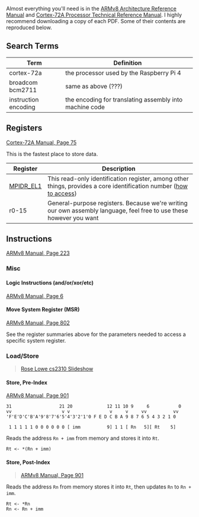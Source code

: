 Almost everything you'll need is in the [ARMv8 Architecture Reference Manual][armv8-arm] and [Cortex-72A Processor Technical Reference Manual][cortex72a-trm]. I highly recommend downloading a copy of each PDF. Some of their contents are reproduced below.

[armv8-arm]: https://static.docs.arm.com/ddi0487/ca/DDI0487C_a_armv8_arm.pdf
[cortex72a-trm]: https://static.docs.arm.com/100095/0003/cortex_a72_mpcore_trm_100095_0003_05_en.pdf 

## Search Terms

| Term | Definition
|------|------------
| cortex-72a | the processor used by the Raspberry Pi 4
| broadcom bcm2711 | same as above (???)
| instruction encoding | the encoding for translating assembly into machine code

## Registers

[Cortex-72A Manual, Page 75](https://static.docs.arm.com/100095/0003/cortex_a72_mpcore_trm_100095_0003_05_en.pdf#page=75&zoom=auto,-12,749)

This is the fastest place to store data.

| Register | Description
|----------|-------------
| [MPIDR_EL1](https://static.docs.arm.com/100095/0003/cortex_a72_mpcore_trm_100095_0003_05_en.pdf#page=90&zoom=auto,-12,258) | This read-only identification register, among other things, provides a core identification number ([how to access](https://static.docs.arm.com/ddi0487/ca/DDI0487C_a_armv8_arm.pdf#page=2620&zoom=110,-33,627))
| r0-15 | General-purpose registers. Because we're writing our own assembly language, feel free to use these however you want

## Instructions

[ARMv8 Manual, Page 223](https://static.docs.arm.com/ddi0487/ca/DDI0487C_a_armv8_arm.pdf#page=223&zoom=auto,-4,576)

### Misc

#### Logic Instructions (and/or/xor/etc)

[ARMv8 Manual, Page 6](https://static.docs.arm.com/ddi0487/ca/DDI0487C_a_armv8_arm.pdf#page=226)

#### Move System Register (MSR)

[ARMv8 Manual, Page 802](https://static.docs.arm.com/ddi0487/ca/DDI0487C_a_armv8_arm.pdf#page=802)

See the register summaries above for the parameters needed to access a specific system register.

### Load/Store
> [Rose Lowe cs2310 Slideshow](https://people.cs.clemson.edu/~rlowe/cs2310/notes/ln_arm_load_store.pdf)

#### Store, Pre-Index

[ARMv8 Manual, Page 901](https://static.docs.arm.com/ddi0487/ca/DDI0487C_a_armv8_arm.pdf#page=901&zoom=auto,-4,387)

```
31                  21 20             12 11 10 9     6           0
vv                   v v               v     v     vv          vv
'F'E'D'C'B'A'9'8'7'6'5'4'3'2'1'0 F E D C B A 9 8 7 6 5 4 3 2 1 0

 1 1 1 1 1 0 0 0 0 0 0 [ imm          9] 1 1 [ Rn   5][ Rt    5]
```

Reads the address `Rn + imm` from memory and stores it into `Rt`.

```
Rt <- *(Rn + imm)
```

#### Store, Post-Index
> [ARMv8 Manual, Page 901](https://static.docs.arm.com/ddi0487/ca/DDI0487C_a_armv8_arm.pdf#page=901&zoom=auto,-4,655)


Reads the address `Rn` from memory stores it into `Rt`, then updates `Rn` to `Rn + imm`.

```
Rt <- *Rn
Rn <- Rn + imm
```
